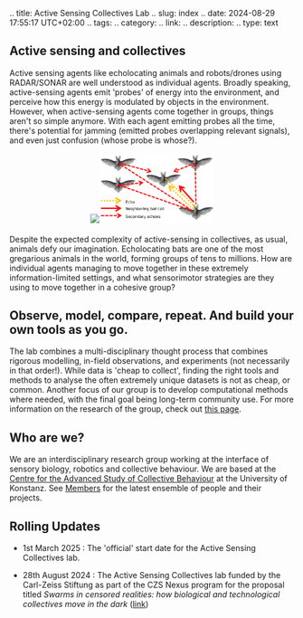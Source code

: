 .. title: Active Sensing Collectives Lab
.. slug: index
.. date: 2024-08-29 17:55:17 UTC+02:00
.. tags: 
.. category: 
.. link: 
.. description: 
.. type: text

## Active sensing and collectives
Active sensing agents like echolocating animals and robots/drones using RADAR/SONAR are well understood as individual agents. Broadly speaking, active-sensing agents emit 'probes' of energy into the environment, and perceive how this energy is modulated by objects in the environment. However, when active-sensing agents come together in groups, things aren't so simple anymore. With each agent emitting probes all the time, there's potential for jamming (emitted probes overlapping relevant signals), and even just confusion (whose probe is whose?). 
<br/>
<center>
	<img src="../small_optim_orlova_chuka.gif" style="width:30%"/><img src="../sound_types_schematic.png" style="width:40%"/>
	
</center>
<br/>
Despite the expected complexity of active-sensing in collectives, as usual, animals defy our imagination.
Echolocating bats are one of the most gregarious animals in the world, forming groups of tens to millions. How are individual agents managing to move together in these extremely information-limited settings, and what sensorimotor strategies are they using to move together in a cohesive group?

## Observe, model, compare, repeat. And build your own tools as you go.
The lab combines a multi-disciplinary thought process that combines rigorous modelling, in-field observations, and experiments (not necessarily in that order!).  While data is 'cheap to collect', finding the right tools and methods to analyse the often extremely unique datasets is not as cheap, or common. Another focus of our group is  to develop computational methods where needed, with the final goal being long-term community use. For more information on the research of the group, check out [this page](/research-themes/). 

## Who are we?
We are an interdisciplinary research group working at the interface of sensory biology, robotics and collective behaviour. We are based at the [Centre for the Advanced Study of Collective Behaviour](https://www.exc.uni-konstanz.de/collective-behaviour/) at the University of Konstanz. See [Members](/members/) for the latest ensemble of people and their projects.


## Rolling Updates

* 1st March 2025 : The 'official' start date for the Active Sensing Collectives lab.

* 28th August 2024 : The Active Sensing Collectives lab funded by the Carl-Zeiss Stiftung as part of the CZS Nexus program for the proposal titled *Swarms in censored realities: how biological and technological collectives move in the dark* ([link](https://www.carl-zeiss-stiftung.de/themen-projekte/uebersicht-projekte/detail/swarms-in-censored-realities-how-biological-and-technological-collectives-move-in-the-dark))


